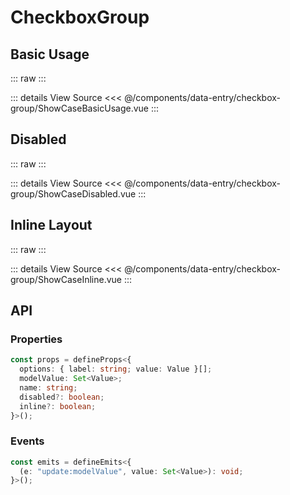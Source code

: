 <script setup lang='ts'>
import ShowCaseBasicUsage from './ShowCaseBasicUsage.vue'
import ShowCaseDisabled from './ShowCaseDisabled.vue'
import ShowCaseInline from './ShowCaseInline.vue'
</script>

# CheckboxGroup

## Basic Usage

::: raw
<ShowCaseBasicUsage class="vp-raw" />
:::

::: details View Source
<<< @/components/data-entry/checkbox-group/ShowCaseBasicUsage.vue
:::

## Disabled

::: raw
<ShowCaseDisabled class="vp-raw" />
:::

::: details View Source
<<< @/components/data-entry/checkbox-group/ShowCaseDisabled.vue
:::

## Inline Layout

::: raw
<ShowCaseInline class="vp-raw" />
:::

::: details View Source
<<< @/components/data-entry/checkbox-group/ShowCaseInline.vue
:::

## API

### Properties

```ts
const props = defineProps<{
  options: { label: string; value: Value }[];
  modelValue: Set<Value>;
  name: string;
  disabled?: boolean;
  inline?: boolean;
}>();
```

### Events

```ts
const emits = defineEmits<{
  (e: "update:modelValue", value: Set<Value>): void;
}>();
```
